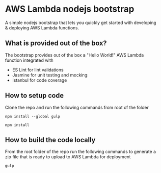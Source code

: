 # AWS Lambda nodejs bootstrap

A simple nodejs bootstrap that lets you quickly get started with developing & deploying AWS Lambda functions.

## What is provided out of the box?
The bootstrap provides out of the box a "Hello World!" AWS Lambda function integrated with 

- ES Lint for lint validations
- Jasmine for unit testing and mocking
- Istanbul for code coverage


## How to setup code
Clone the repo and run the following commands from root of the folder

`npm install --global gulp`

`npm install`

## How to build the code locally
From the root folder of the repo run the following commands to generate a zip file that is ready to upload to AWS Lambda for deployment

`gulp`

